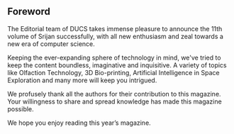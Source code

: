 ## Foreword

The Editorial team of DUCS takes immense pleasure to announce the 11th volume of Srijan successfully, with all new enthusiasm and zeal towards a new era of computer science. 

Keeping the ever-expanding sphere of technology in mind, we've tried to keep the content boundless, imaginative and inquisitive. A variety of topics like Olfaction Technology, 3D Bio-printing, Artificial Intelligence in Space Exploration and many more will keep you intrigued.

We profusely thank all the authors for their contribution to this magazine. Your willingness to share and spread knowledge has made this magazine possible.

We hope you enjoy reading this year’s magazine.

